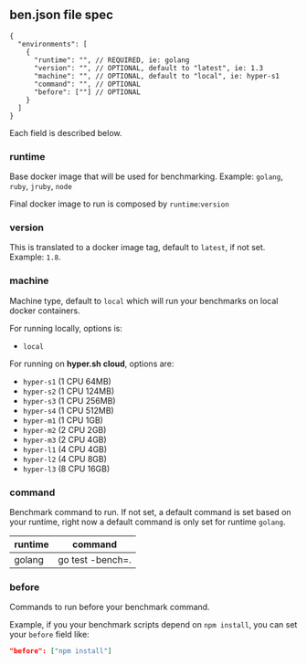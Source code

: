 ## ben.json file spec

```
{
  "environments": [
    {
      "runtime": "", // REQUIRED, ie: golang
      "version": "", // OPTIONAL, default to "latest", ie: 1.3
      "machine": "", // OPTIONAL, default to "local", ie: hyper-s1
      "command": "", // OPTIONAL
      "before": [""] // OPTIONAL
    }
  ]
}
```

Each field is described below.

### runtime

Base docker image that will be used for benchmarking. 
Example: `golang`, `ruby`, `jruby`, `node`

Final docker image to run is composed by `runtime`:`version`

### version

This is translated to a docker image tag, default to `latest`, if not set.
Example: `1.8`.

### machine

Machine type, default to `local` which will run your benchmarks on local docker containers.

For running locally, options is: 

  * `local`

For running on **hyper.sh cloud**, options are: 

  * `hyper-s1` (1 CPU 64MB)
  * `hyper-s2` (1 CPU 124MB)
  * `hyper-s3` (1 CPU 256MB)
  * `hyper-s4` (1 CPU 512MB)
  * `hyper-m1` (1 CPU 1GB)
  * `hyper-m2` (2 CPU 2GB)
  * `hyper-m3` (2 CPU 4GB)
  * `hyper-l1` (4 CPU 4GB)
  * `hyper-l2` (4 CPU 8GB)
  * `hyper-l3` (8 CPU 16GB)

### command

Benchmark command to run.
If not set, a default command is set based on your runtime, right now a default command is only set for runtime `golang`.

runtime |     command      |
--------|------------------|
golang  | go test -bench=. |

### before

Commands to run before your benchmark command.

Example, if you your benchmark scripts depend on `npm install`, you can set your `before` field like:


```json
"before": ["npm install"]
```
